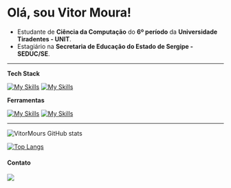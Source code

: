 # Olá, sou Vitor Moura!

- Estudante de **Ciência da Computação** do **6º período** da **Universidade Tiradentes - UNIT**.
- Estagiário na **Secretaria de Educação do Estado de Sergipe - SEDUC/SE**.


---

**Tech Stack**

[![My Skills](https://skillicons.dev/icons?i=html,css,tailwindcss,js,react,python,flask,django)](https://skillicons.dev)
[![My Skills](https://skillicons.dev/icons?i=flutter)](https://skillicons.dev)

**Ferramentas**

[![My Skills](https://skillicons.dev/icons?i=neovim,vscode,postman)](https://skillicons.dev)
[![My Skills](https://skillicons.dev/icons?i=mysql,sqlite)](https://skillicons.dev)

---

![VitorMours GitHub stats](https://github-readme-stats.vercel.app/api?username=vitormours&show_icons=true&theme=tokyonight)


[![Top Langs](https://github-readme-stats.vercel.app/api/top-langs/?username=vitormours&layout=compact&theme=tokyonight)](https://github.com/anuraghazra/github-readme-stats)

#### Contato

<a href="https://www.linkedin.com/in/joão-vitor-rezende-moura"><img src="https://img.shields.io/badge/LinkedIn-0077B5?style=for-the-badge&logo=linkedin&logoColor=white" target="_blank"></a>

